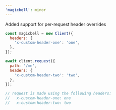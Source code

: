 ```yaml
---
'magicbell': minor
---
```


Added support for per-request header overrides

```js
const magicbell = new Client({
  headers: {
    'x-custom-header-one': 'one',
  },
});

await client.request({
  path: '/me',
  headers: {
    'x-custom-header-two': 'two',
  },
});

// request is made using the following headers:
//   x-custom-header-one: one
//   x-custom-header-two: two
```

